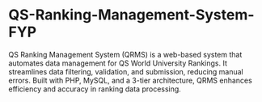 # QS-Ranking-Management-System-FYP
QS Ranking Management System (QRMS) is a web-based system that automates data management for QS World University Rankings. It streamlines data filtering, validation, and submission, reducing manual errors. Built with PHP, MySQL, and a 3-tier architecture, QRMS enhances efficiency and accuracy in ranking data processing.
